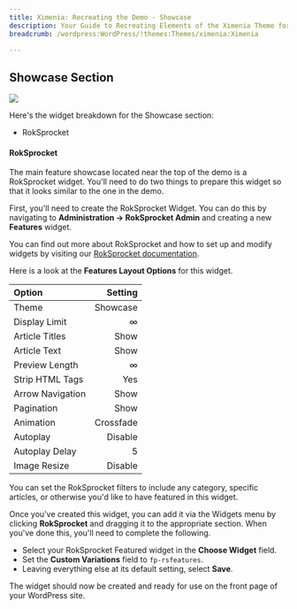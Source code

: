 ```yaml
---
title: Ximenia: Recreating the Demo - Showcase
description: Your Guide to Recreating Elements of the Ximenia Theme for WordPress
breadcrumb: /wordpress:WordPress/!themes:Themes/ximenia:Ximenia

---
```


Showcase Section
-----
![][demo2]

Here's the widget breakdown for the Showcase section:

* RokSprocket

#### RokSprocket
The main feature showcase located near the top of the demo is a RokSprocket widget. You'll need to do two things to prepare this widget so that it looks similar to the one in the demo.

First, you'll need to create the RokSprocket Widget. You can do this by navigating to **Administration -> RokSprocket Admin** and creating a new **Features** widget. 

You can find out more about RokSprocket and how to set up and modify widgets by visiting our [RokSprocket documentation][roksprocket].

Here is a look at the **Features Layout Options** for this widget.

| Option | Setting |
|:-------|------:|
| Theme | Showcase |
| Display Limit | ∞ |
| Article Titles | Show |
| Article Text | Show |
| Preview Length | ∞ |
| Strip HTML Tags | Yes |
| Arrow Navigation | Show |
| Pagination | Show |
| Animation | Crossfade |
| Autoplay | Disable |
| Autoplay Delay | 5 |
| Image Resize | Disable |

You can set the RokSprocket filters to include any category, specific articles, or otherwise you'd like to have featured in this widget.

Once you've created this widget, you can add it via the Widgets menu by clicking **RokSprocket** and dragging it to the appropriate section. When you've done this, you'll need to complete the following.

* Select your RokSprocket Featured widget in the **Choose Widget** field.
* Set the **Custom Variations** field to `fp-rsfeatures`.
* Leaving everything else at its default setting, select **Save**.

The widget should now be created and ready for use on the front page of your WordPress site.

[demo2]: assets/demo_3.jpeg
[roksprocket]: ../../plugins/roksprocket/